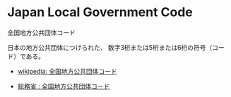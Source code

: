 Japan Local Government Code
===============

全国地方公共団体コード

日本の地方公共団体につけられた、
数字3桁または5桁または6桁の符号（コード）である。


- [wikipedia: 全国地方公共団体コード](https://ja.wikipedia.org/wiki/%E5%85%A8%E5%9B%BD%E5%9C%B0%E6%96%B9%E5%85%AC%E5%85%B1%E5%9B%A3%E4%BD%93%E3%82%B3%E3%83%BC%E3%83%89)

- [総務省 : 全国地方公共団体コード](https://www.soumu.go.jp/denshijiti/code.html)

